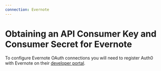 ```yaml
---
connection: Evernote
---
```


# Obtaining an API Consumer Key and Consumer Secret for Evernote

To configure Evernote OAuth connections you will need to register Auth0 with Evernote on their [developer portal](http://dev.evernote.com/).
